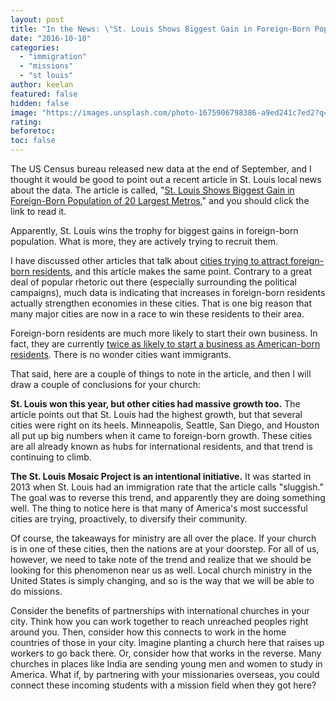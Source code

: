```yaml
---
layout: post
title: "In the News: \"St. Louis Shows Biggest Gain in Foreign-Born Population of 20 Largest Metros\""
date: "2016-10-10"
categories: 
  - "immigration"
  - "missions"
  - "st louis"
author: keelan
featured: false
hidden: false
image: "https://images.unsplash.com/photo-1675906798386-a9ed241c7ed2?q=80&w=2070&auto=format&fit=crop&ixlib=rb-4.0.3&ixid=M3wxMjA3fDB8MHxwaG90by1wYWdlfHx8fGVufDB8fHx8fA%3D%3D"
rating:
beforetoc:
toc: false
---
```


The US Census bureau released new data at the end of September, and I thought it would be good to point out a recent article in St. Louis local news about the data. The article is called, "[St. Louis Shows Biggest Gain in Foreign-Born Population of 20 Largest Metros](http://www.riverfronttimes.com/newsblog/2016/09/20/st-louis-shows-biggest-gain-in-foreign-born-population-of-20-largest-metros)," and you should click the link to read it.

Apparently, St. Louis wins the trophy for biggest gains in foreign-born population. What is more, they are actively trying to recruit them.

I have discussed other articles that talk about [cities trying to attract foreign-born residents](http://blog.keelancook.com/2015/09/in-the-news-why-american-cities-are-fighting-to-attract-immigrants.html), and this article makes the same point. Contrary to a great deal of popular rhetoric out there (especially surrounding the political campaigns), much data is indicating that increases in foreign-born residents actually strengthen economies in these cities. That is one big reason that many major cities are now in a race to win these residents to their area.

Foreign-born residents are much more likely to start their own business. In fact, they are currently [twice as likely to start a business as American-born residents](http://www.inc.com/magazine/201502/adam-bluestein/the-most-entrepreneurial-group-in-america-wasnt-born-in-america.html). There is no wonder cities want immigrants.

That said, here are a couple of things to note in the article, and then I will draw a couple of conclusions for your church:

**St. Louis won this year, but other cities had massive growth too.** The article points out that St. Louis had the highest growth, but that several cities were right on its heels. Minneapolis, Seattle, San Diego, and Houston all put up big numbers when it came to foreign-born growth. These cities are all already known as hubs for international residents, and that trend is continuing to climb.

**The St. Louis Mosaic Project is an intentional initiative.** It was started in 2013 when St. Louis had an immigration rate that the article calls "sluggish." The goal was to reverse this trend, and apparently they are doing something well. The thing to notice here is that many of America's most successful cities are trying, proactively, to diversify their community.

Of course, the takeaways for ministry are all over the place. If your church is in one of these cities, then the nations are at your doorstep. For all of us, however, we need to take note of the trend and realize that we should be looking for this phenomenon near us as well. Local church ministry in the United States is simply changing, and so is the way that we will be able to do missions.

Consider the benefits of partnerships with international churches in your city. Think how you can work together to reach unreached peoples right around you. Then, consider how this connects to work in the home countries of those in your city. Imagine planting a church here that raises up workers to go back there. Or, consider how that works in the reverse. Many churches in places like India are sending young men and women to study in America. What if, by partnering with your missionaries overseas, you could connect these incoming students with a mission field when they got here?
